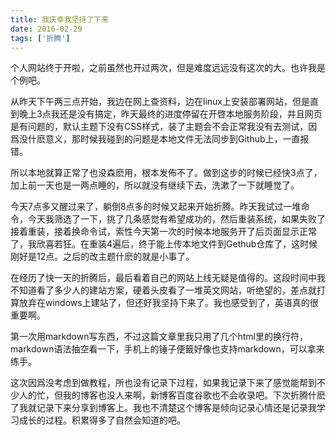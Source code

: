 ```yaml
---
title: 我庆幸我坚持了下来
date: 2016-02-29
tags: ['折腾']
---
```

个人网站终于开啦，之前虽然也开过两次，但是难度远远没有这次的大。也许我是个例吧。

从昨天下午两三点开始，我边在网上查资料，边在linux上安装部署网站，但是直到晚上3点我还是没有搞定，昨天最终的进度停留在开啓本地服务阶段，并且网页是有问题的，默认主题下没有CSS样式，装了主题会不会正常我没有去测试，因爲没什麽意义，那时候我碰到的问题是本地文件无法同步到Github上，一直报错。
<!--more-->
所以本地就算正常了也没森麽用，根本发佈不了。做到这步的时候已经快3点了，加上前一天也是一两点睡的，所以就没有继续下去，洗漱了一下就睡觉了。

今天7点多又醒过来了，躺倒8点多的时候又起来开始折腾。昨天我试过一堆命令，今天我筛选了一下，挑了几条感觉有希望成功的，然后重装系统，如果失败了接着重装，接着换命令试，索性今天第一次的时候本地服务开了后页面显示正常了，我欣喜若狂。在重装4遍后，终于能上传本地文件到Gethub仓库了，这时候刚好是12点。之后的改主题什麽的就是小事了。

在经历了快一天的折腾后，最后看着自己的网站上线无疑是值得的。这段时间中我不知道看了多少人的建站方案，硬着头皮看了一堆英文网站，听绝望的，差点就打算放弃在windows上建站了，但还好我坚持下来了。我也感受到了，英语真的很重要啊。

第一次用markdown写东西，不过这篇文章里我只用了几个html里的换行符，markdown语法抽空看一下，手机上的锤子便籤好像也支持markdown，可以拿来练手。

这次因爲没考虑到做教程，所也没有记录下过程，如果我记录下来了感觉能帮到不少人的忙，但我的博客也没人来啊，新博客百度谷歌也不会收录吧。下次折腾什麽了我就记录下来分享到博客上。我也不清楚这个博客是倾向记录心情还是记录我学习成长的过程。积累得多了自然会知道的吧。
